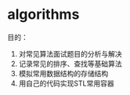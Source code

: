 algorithms
=========

目的：
1. 对常见算法面试题目的分析与解决
2. 记录常见的排序、查找等基础算法
3. 模拟常用数据结构的存储结构
4. 用自己的代码实现STL常用容器
